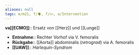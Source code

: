 ```yaml
---
aliases: null
tags: m/m21, f/🫀, f/💤, a/Intervention
---
```

**va[[ECMO]]**:: Ersatz von [[Herz]] und [[Lunge]]
- **Entnahme**:: Rechter Vorhof via V. femoralis
- **Rückgabe**:: [[Aorta]] abdominalis (*retrograd*) via A. femoralis
- **[[UAW]]**:: *Harlequin-Syndrom*
